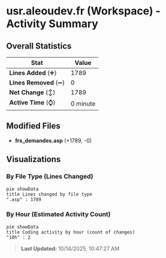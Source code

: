 # usr.aleoudev.fr (Workspace) - Activity Summary 

## Overall Statistics

| Stat                   | Value                                                             |
| ---------------------- | ----------------------------------------------------------------- |
| **Lines Added** (➕)   | 1789                                          |
| **Lines Removed** (➖) | 0                                        |
| **Net Change** (↕)    | 1789                |
| **Active Time** (⌚)   | 0 minute |


## Modified Files
- **frs_demandes.asp** (+1789, -0)

## Visualizations

### By File Type (Lines Changed)

```mermaid
pie showData
title Lines changed by file type
".asp" : 1789
```

### By Hour (Estimated Activity Count)

```mermaid
pie showData
title Coding activity by hour (count of changes)
"10h" : 2
```


> **Last Updated:** 10/14/2025, 10:47:27 AM